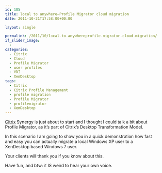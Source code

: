 ```yaml
---
id: 185
title: local to anywhere–Profile Migrator cloud migration
date: 2011-10-21T17:58:00+00:00

layout: single

permalink: /2011/10/local-to-anywhereprofile-migrator-cloud-migration/
if_slider_image:
  -
categories:
  - Citrix
  - Cloud
  - Profile Migrator
  - user profiles
  - VDI
  - XenDesktop
tags:
  - Citrix
  - Citrix Profile Management
  - profile migration
  - Profile Migrator
  - profilemigrator
  - XenDesktop
---
```

[Citrix](http://www.citrix.com) Synergy is just about to start and I thought I could talk a bit about Profile Migrator, as it’s part of Citrix’s Desktop Transformation Model.

In this scenario I am going to show you in a quick demonstration how fast and easy you can actually migrate a local Windows XP user to a XenDesktop based Windows 7 user.

Your clients will thank you if you know about this.

<div style="padding-bottom: 0px; margin: 0px; padding-left: 0px; padding-right: 0px; display: inline; float: none; padding-top: 0px" id="scid:5737277B-5D6D-4f48-ABFC-DD9C333F4C5D:7b71bb56-51aa-40ec-80d0-d2e7bdeb6249" class="wlWriterEditableSmartContent">
  <div>
  </div>
</div>

Have fun, and btw: it IS weird to hear your own voice.



